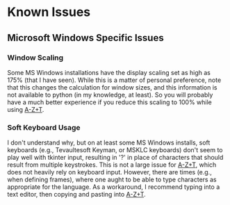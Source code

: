 # Known Issues

## Microsoft Windows Specific Issues

### Window Scaling
Some MS Windows installations have the display scaling set as high as 175% (that I have seen). While this is a matter of personal preference, note that this changes the calculation for window sizes, and this information is not available to python (in my knowledge, at least). So you will probably have a much better experience if you reduce this scaling to 100% while using [A-Z+T].

### Soft Keyboard Usage
I don't understand why, but on at least some MS Windows installs, soft keyboards (e.g., Tevaultesoft Keyman, or MSKLC keyboards) don't seem to play well with tkinter input, resulting in '?' in place of characters that should result from multiple keystrokes. This is not a large issue for [A-Z+T], which does not heavily rely on keyboard input. However, there are times (e.g., when defining frames), where one aught to be able to type characters as appropriate for the language. As a workaround, I recommend typing into a text editor, then copying and pasting into [A-Z+T].  

[A-Z+T]:  https://github.com/kent-rasmussen/azt
[WeSay]:  https://software.sil.org/wesay/
[FLEx]: https://software.sil.org/fieldworks/
[LIFT]: https://code.google.com/archive/p/lift-standard/
[CAWL]: http://www.comparalex.org/resources/SIL%20Comparative%20African%20Word%20List.pdf
